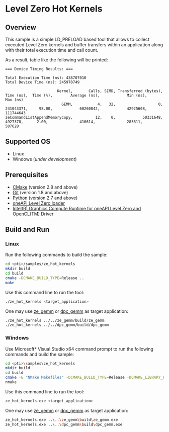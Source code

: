 # Level Zero Hot Kernels
## Overview
This sample is a simple LD_PRELOAD based tool that allows to collect executed Level Zero kernels and buffer transfers within an application along with their total execution time and call count.

As a result, table like the following will be printed:
```
=== Device Timing Results: ===

Total Execution Time (ns): 438707010
Total Device Time (ns): 245970749

                       Kernel,       Calls, SIMD, Transferred (bytes),           Time (ns),  Time (%),        Average (ns),            Min (ns),            Max (ns)
                         GEMM,           4,   32,                   0,           241043371,     98.00,            60260842,            42925608,           111744643
zeCommandListAppendMemoryCopy,          12,    0,            50331648,             4927378,      2.00,              410614,              283611,              507628
```
## Supported OS
- Linux
- Windows (*under development*)

## Prerequisites
- [CMake](https://cmake.org/) (version 2.8 and above)
- [Git](https://git-scm.com/) (version 1.8 and above)
- [Python](https://www.python.org/) (version 2.7 and above)
- [oneAPI Level Zero loader](https://github.com/oneapi-src/level-zero)
- [Intel(R) Graphics Compute Runtime for oneAPI Level Zero and OpenCL(TM) Driver](https://github.com/intel/compute-runtime)

## Build and Run
### Linux
Run the following commands to build the sample:
```sh
cd <pti>/samples/ze_hot_kernels
mkdir build
cd build
cmake -DCMAKE_BUILD_TYPE=Release ..
make
```
Use this command line to run the tool:
```sh
./ze_hot_kernels <target_application>
```
One may use [ze_gemm](../ze_gemm) or [dpc_gemm](../dpc_gemm) as target application:
```sh
./ze_hot_kernels ../../ze_gemm/build/ze_gemm
./ze_hot_kernels ../../dpc_gemm/build/dpc_gemm
```
### Windows
Use Microsoft* Visual Studio x64 command prompt to run the following commands and build the sample:
```sh
cd <pti>\samples\ze_hot_kernels
mkdir build
cd build
cmake -G "NMake Makefiles" -DCMAKE_BUILD_TYPE=Release -DCMAKE_LIBRARY_PATH=<level_zero_loader>\lib -DCMAKE_INCLUDE_PATH=<level_zero_loader>\include ..
nmake
```
Use this command line to run the tool:
```sh
ze_hot_kernels.exe <target_application>
```
One may use [ze_gemm](../ze_gemm) or [dpc_gemm](../dpc_gemm) as target application:
```sh
ze_hot_kernels.exe ..\..\ze_gemm\build\ze_gemm.exe
ze_hot_kernels.exe ..\..\dpc_gemm\build\dpc_gemm.exe
```